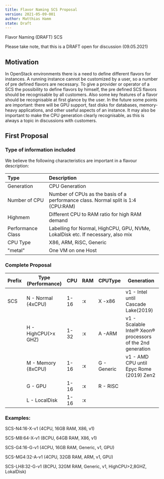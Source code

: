 ```yaml
---
title: Flavor Naming SCS Proposal
version: 2021-05-09-001
author: Matthias Hamm
state: Draft
---
```


Flavor Naming (DRAFT) SCS

Please take note, that this is a DRAFT open for discussion (09.05.2021)


## Motivation

 In OpenStack environments there is a need to define different flavors for instances. A running instance cannot be customized by a user, so a number of pre defined flavors are necessary.
 To give a provider or operator of a SCS the possibility to define flavors by himself, the pre defined SCS flavors should be recognisable by all customers.
 Also some key features of a flavor should be recognisable at first glance by the user.
 In the future some points are important: there will be GPU support, fast disks for databases, memory-heavy applications, and other useful aspects of an instance.
It may also be important to make the CPU generation clearly recognisable, as this is always a topic in discussions with customers.

## First Proposal


### Type of information included

We believe the following characteristics are important in a flavour description:


| Type                 | Description                                                 |
|:---------------------|:-------------------------------------------------------------|
|Generation            | CPU Generation                                              |
|Number of CPU         | Number of CPUs as the basis of a performance class. Normal split is 1:4 (CPU:RAM)|
| Highmem              | Different CPU to RAM ratio for high RAM demand               |
| Performance Class    | Labelling for Normal, HighCPU, GPU, NVMe, LokalDisk etc. If necessary, also mix |
| CPU Type             | X86, ARM, RiSC, Generic  |
| "metal"              | One VM on one Host |


### Complete Proposal

| Prefix | Type (Performance) | CPU | RAM | CPUType | Generation |
|--------|--------------------|-----|-----|---------|------------|
| SCS    | N - Normal (4xCPU) | 1-16| :x  | X -x86| v1 - Intel until Cascade Lake(2019)  |
|         | H - HighCPU(>x GHZ)| 1-32 | :x | A -ARM    |v1 -  Scalable Intel® Xeon® processors of the 2nd generation |
|    | M - Memory (8xCPU) | 1-16 | :x | G - Generic    |v1 -  AMD CPU until Epyc Rome (2019)  Zen2  |
|        | G - GPU        | 1-16 | :x | R - RISC           |                                            |
|        | L - LocalDisk  | 1-16 | :x |             |                                            |

### Examples:

SCS-N4:16-X-v1  (4CPU, 16GB RAM, X86, v1)

SCS-M8:64-X-v1 (8CPU, 64GB RAM, X86, v1)

SCS-G4:16-G-v1 (4CPU, 16GB RAM, Generic, v1, GPU)

SCS-MG4:32-A-v1 (4CPU, 32GB RAM, ARM, v1, GPU)

SCS-LH8:32-G-v1 (8CPU, 32GM RAM, Generic, v1, HighCPU>2,8GHZ, LokalDisk)
